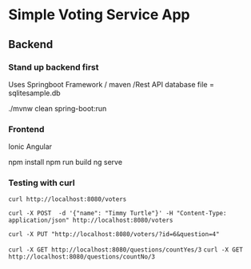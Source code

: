 # Simple Voting Service App
## Backend
### Stand up backend first
Uses Springboot Framework / maven /Rest API
database file = sqlitesample.db

./mvnw clean spring-boot:run

### Frontend
Ionic Angular

npm install
npm run build
ng serve

### Testing with curl

`curl http://localhost:8080/voters`

`curl -X POST  -d '{"name": "Timmy Turtle"}' -H "Content-Type: application/json" http://localhost:8080/voters`

`curl -X PUT "http://localhost:8080/voters/?id=6&question=4"`

`curl -X GET http://localhost:8080/questions/countYes/3`
`curl -X GET http://localhost:8080/questions/countNo/3`


